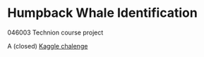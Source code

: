 # Humpback Whale Identification
046003 Technion course project

A (closed) [Kaggle chalenge](https://www.kaggle.com/c/whale-categorization-playground)
